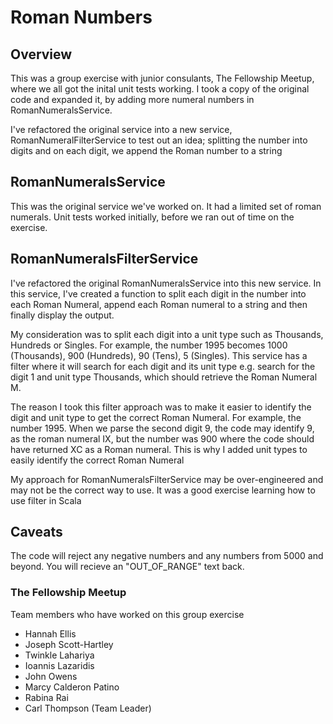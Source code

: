 # Roman Numbers

## Overview

This was a group exercise with junior consulants, The Fellowship Meetup, where we all got the inital unit tests working. 
I took a copy of the original code and expanded it, by adding more numeral numbers in RomanNumeralsService.

I've refactored the original service into a new service, RomanNumeralFilterService to test out an idea; splitting the number into digits and on each digit, we append the Roman number to a string

## RomanNumeralsService 

This was the original service we've worked on. It had a limited set of roman numerals. Unit tests worked initially, 
before we ran out of time on the exercise.

## RomanNumeralsFilterService 

I've refactored the original RomanNumeralsService into this new service. In this service, I've created a function 
to split each digit in the number into each Roman Numeral, append each Roman numeral to a string and then finally
display the output.

My consideration was to split each digit into a unit type such as Thousands, Hundreds or Singles. For example, the number 1995 becomes 1000 (Thousands), 900 (Hundreds), 90 (Tens), 5 (Singles). This service has a filter where it will
search for each digit and its unit type e.g. search for the digit 1 and unit type Thousands, which should retrieve the Roman Numeral M.

The reason I took this filter approach was to make it easier to identify the digit and unit type to get the correct Roman Numeral. 
For example, the number 1995. When we parse the second digit 9, the code may identify 9, as the roman numeral IX, 
but the number was 900 where the code should have returned XC as a Roman numeral. This is why I added unit types to easily identify the correct Roman Numeral

My approach for RomanNumeralsFilterService may be over-engineered and may not be the correct way to use. It was a good exercise learning how to use filter in Scala

## Caveats
The code will reject any negative numbers and any numbers from 5000 and beyond. You will recieve an "OUT_OF_RANGE" text back.

### The Fellowship Meetup

Team members who have worked on this group exercise

- Hannah Ellis
- Joseph Scott-Hartley
- Twinkle Lahariya
- Ioannis Lazaridis
- John Owens
- Marcy Calderon Patino
- Rabina Rai
- Carl Thompson (Team Leader)


